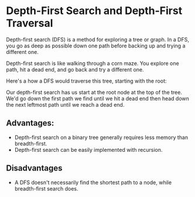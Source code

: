 # Depth-First Search and Depth-First Traversal

Depth-first search (DFS) is a method for exploring a tree or graph. In a DFS, you go as deep as possible down one path before backing up and trying a different one.

Depth-first search is like walking through a corn maze. You explore one path, hit a dead end, and go back and try a different one.

Here's a how a DFS would traverse this tree, starting with the root:

Our depth-first search has us start at the root node at the top of the tree. We'd go down the first path we find until we hit a dead end then head down the next leftmost path until we reach a dead end.

## Advantages:

- Depth-first search on a binary tree generally requires less memory than breadth-first.
- Depth-first search can be easily implemented with recursion.

## Disadvantages

- A DFS doesn't necessarily find the shortest path to a node, while breadth-first search does.
